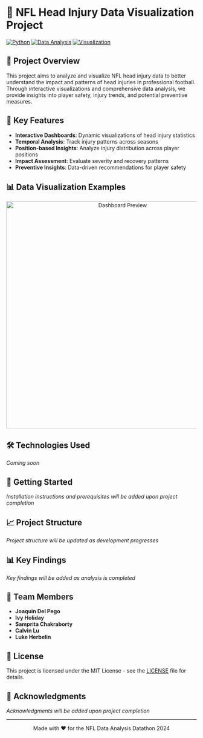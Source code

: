 # 🏈 NFL Head Injury Data Visualization Project

[![Python](https://img.shields.io/badge/Python-3.8%2B-blue)](https://www.python.org/)
[![Data Analysis](https://img.shields.io/badge/Data-Analysis-green)](https://pandas.pydata.org/)
[![Visualization](https://img.shields.io/badge/Visualization-Plotly-ff69b4)](https://plotly.com/)

## 🎯 Project Overview

This project aims to analyze and visualize NFL head injury data to better understand the impact and patterns of head injuries in professional football. Through interactive visualizations and comprehensive data analysis, we provide insights into player safety, injury trends, and potential preventive measures.

## 🌟 Key Features

- **Interactive Dashboards**: Dynamic visualizations of head injury statistics
- **Temporal Analysis**: Track injury patterns across seasons
- **Position-based Insights**: Analyze injury distribution across player positions
- **Impact Assessment**: Evaluate severity and recovery patterns
- **Preventive Insights**: Data-driven recommendations for player safety

## 📊 Data Visualization Examples

<div align="center">
  <img src="assets/dashboard_preview.png" alt="Dashboard Preview" width="600"/>
</div>

## 🛠️ Technologies Used

_Coming soon_

## 🚀 Getting Started

_Installation instructions and prerequisites will be added upon project completion_

## 📈 Project Structure

_Project structure will be updated as development progresses_

## 📊 Key Findings

_Key findings will be added as analysis is completed_

## 👥 Team Members

- **Joaquin Del Pego**
- **Ivy Holiday**
- **Samprita Chakraborty**
- **Calvin Lu**
- **Luke Herbelin**

## 📝 License

This project is licensed under the MIT License - see the [LICENSE](LICENSE) file for details.

## 🙏 Acknowledgments

_Acknowledgments will be added upon project completion_

---
<div align="center">
Made with ❤️ for the NFL Data Analysis Datathon 2024
</div>
